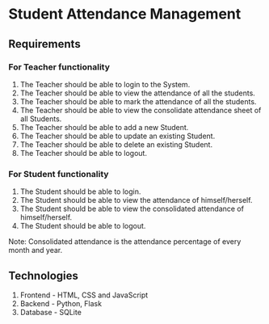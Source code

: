 # Student Attendance Management

## Requirements

### For Teacher functionality
1. The Teacher should be able to login to the System.
2. The Teacher should be able to view the attendance of all the students.
3. The Teacher should be able to mark the attendance of all the students.
4. The Teacher should be able to view the consolidate attendance sheet of all Students.
5. The Teacher should be able to add a new Student.
6. The Teacher should be able to update an existing Student.
7. The Teacher should be able to delete an existing Student.
8. The Teacher should be able to logout.


### For Student functionality
1. The Student should be able to login.
2. The Student should be able to view the attendance of himself/herself.
3. The Student should be able to view the consolidated attendance of himself/herself.
4. The Student should be able to logout.

Note: Consolidated attendance is the attendance percentage of every month and year.


## Technologies
1. Frontend - HTML, CSS and JavaScript
2. Backend - Python, Flask
3. Database - SQLite